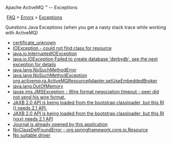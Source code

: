 Apache ActiveMQ ™ -- Exceptions 

 [FAQ](/FAQ/index.md) > [Errors](../../FAQ/errors.md) > [Exceptions](../../FAQ/Errors/exceptions.md)


Questions Java Exceptions (when you get a nasty stack trace while working with ActiveMQ)

*   [certificate_unknown](../../FAQ/Errors/Exceptions/certificateunknown.md)
*   [IOException - could not find class for resource](ioexception-could-not-find-class-for-reDevelopers/source.md)
*   [java.io.InterruptedIOException](../../FAQ/Errors/Exceptions/javaiointerruptedioexception.md)
*   [java.io.IOException Failed to create database 'derbydb', see the next exception for details](../../FAQ/Errors/Exceptions/javaioioexception-failed-to-create-database-derbydb-see-the-next-exception-for-details.md)
*   [java.lang.NoSuchMethodError](../../FAQ/Errors/Exceptions/javalangnosuchmethoderror.md)
*   [java.lang.NoSuchMethodException org.activemq.ra.ActiveMQResourceAdapter.setUseEmbeddedBroker](../../FAQ/Errors/Exceptions/javalangnosuchmethodexception-orgactivemqraactivemqresourceadaptersetuseembeddedbroker.md)
*   [java.lang.OutOfMemory](../../FAQ/Errors/Exceptions/javalangoutofmemory.md)
*   [javax.jms.JMSException - Wire format negociation timeout - peer did not send his wire format.](../../FAQ/Errors/Exceptions/javaxjmsjmsexception-wire-format-negociation-timeout-peer-did-not-send-his-wire-format.md)
*   [JAXB 2.0 API is being loaded from the bootstrap classloader, but this RI () needs 2.1 API.](jaxb-20-api-is-being-loaded-from-the-bootstrap-classloader-but-this-ri-needs-21-Index/Site/NavigationIndex/Site/Navigation/Index/Site/Navigation/api.md)
*   [JAXB 2.0 API is being loaded from the bootstrap classloader, but this RI (xxx) needs 2.1 API](jaxb-20-api-is-being-loaded-from-the-bootstrap-classloader-but-this-ri-xxx-needs-21-Index/Site/NavigationIndex/Site/Navigation/Index/Site/Navigation/api.md)
*   [Journal is already opened by this application](../../FAQ/Errors/Exceptions/journal-is-already-opened-by-this-application.md)
*   [NoClassDefFoundError - org.springframework.core.io.Resource](noclassdeffounderror-orgspringframeworkcoreioreDevelopers/source.md)
*   [No suitable driver](../../FAQ/Errors/Exceptions/no-suitable-driver.md)

